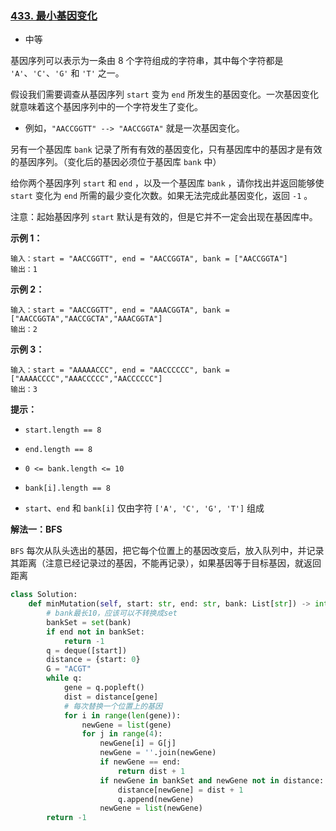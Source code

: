 ### [433. 最小基因变化](https://leetcode.cn/problems/minimum-genetic-mutation/)

- 中等

基因序列可以表示为一条由 8 个字符组成的字符串，其中每个字符都是 `'A'`、`'C'`、`'G'` 和 `'T'` 之一。

假设我们需要调查从基因序列 `start` 变为 `end` 所发生的基因变化。一次基因变化就意味着这个基因序列中的一个字符发生了变化。

- 例如，`"AACCGGTT" --> "AACCGGTA"` 就是一次基因变化。

另有一个基因库 `bank` 记录了所有有效的基因变化，只有基因库中的基因才是有效的基因序列。（变化后的基因必须位于基因库 `bank` 中）

给你两个基因序列 `start` 和 `end` ，以及一个基因库 `bank` ，请你找出并返回能够使 `start` 变化为 `end` 所需的最少变化次数。如果无法完成此基因变化，返回 `-1` 。

注意：起始基因序列 `start` 默认是有效的，但是它并不一定会出现在基因库中。

**示例 1：**

```
输入：start = "AACCGGTT", end = "AACCGGTA", bank = ["AACCGGTA"]
输出：1
```

**示例 2：**

```
输入：start = "AACCGGTT", end = "AAACGGTA", bank = ["AACCGGTA","AACCGCTA","AAACGGTA"]
输出：2
```

**示例 3：**

```
输入：start = "AAAAACCC", end = "AACCCCCC", bank = ["AAAACCCC","AAACCCCC","AACCCCCC"]
输出：3
```

**提示：**

- `start.length == 8`
- `end.length == 8`

- `0 <= bank.length <= 10`
- `bank[i].length == 8`

- `start`、`end` 和 `bank[i]` 仅由字符 `['A', 'C', 'G', 'T']` 组成

**解法一：BFS**

`BFS` 每次从队头选出的基因，把它每个位置上的基因改变后，放入队列中，并记录其距离（注意已经记录过的基因，不能再记录），如果基因等于目标基因，就返回距离

```python
class Solution:
    def minMutation(self, start: str, end: str, bank: List[str]) -> int:
        # bank最长10，应该可以不转换成set
        bankSet = set(bank)
        if end not in bankSet:
            return -1
        q = deque([start])
        distance = {start: 0}
        G = "ACGT"
        while q:
            gene = q.popleft()
            dist = distance[gene]
            # 每次替换一个位置上的基因
            for i in range(len(gene)):
                newGene = list(gene)
                for j in range(4):
                    newGene[i] = G[j]
                    newGene = ''.join(newGene)
                    if newGene == end:
                        return dist + 1
                    if newGene in bankSet and newGene not in distance:
                        distance[newGene] = dist + 1
                        q.append(newGene)
                    newGene = list(newGene)
        return -1
```

